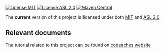 [![License MIT][MIT badge]][MIT]
[![License ASL 2.0][ASL 2.0 badge]][ASL 2.0]
[![Maven Central][Maven Central badge]][Maven Central]

The **current** version of this project is licensed under both [MIT] and [ASL 2.0].

## Relevant documents

The tutorial related to this project can be found on [codeaches website]

[MIT badge]: https://img.shields.io/:license-MIT%202.0-blue.svg
[MIT]: https://opensource.org/licenses/mit-license.php

[ASL 2.0 badge]: https://img.shields.io/:license-Apache%202.0-blue.svg 
[ASL 2.0]: http://www.apache.org/licenses/LICENSE-2.0.html

[Maven Central badge]: https://img.shields.io/maven-central/v/com.codeaches/cfgclientpetstore/8.0.0.svg?colorB=green&style=flat 
[Maven Central]: https://mvnrepository.com/artifact/com.codeaches/cfgclientpetstore/8.0.0

[codeaches website]: https://codeaches.com/blog/spring-cloud-pcf-config-server-config-client
